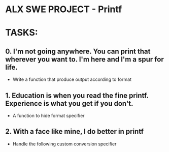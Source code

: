 # ALX SWE PROJECT - Printf

# TASKS:

## 0. I'm not going anywhere. You can print that wherever you want to. I'm here and I'm a spur for life.
- Write a function that produce output according to format

## 1. Education is when you read the fine printf. Experience is what you get if you don't.
- A function to hide format specifier

## 2. With a face like mine, I do better in printf
- Handle the following custom conversion specifier
